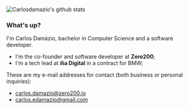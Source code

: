 ![Carlosdamazio's github stats](https://github-readme-stats.vercel.app/api?username=carlosdamazio&count_private=true)

### What's up?

I'm Carlos Damázio, bachelor in Computer Science and a software developer.

- I'm the co-founder and software developer at **Zero200**;
- I'm a tech lead at **ília Digital** in a contract for BMW;

These are my e-mail addresses for contact (both business or personal inquiries):
- carlos.damazio@zero200.io
- carlos.edamazio@gmail.com
